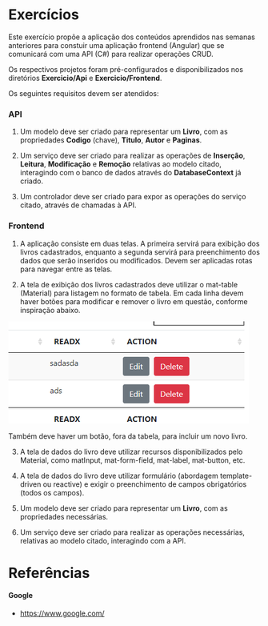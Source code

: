 # Exercícios

Este exercício propõe a aplicação dos conteúdos aprendidos nas semanas anteriores para constuir uma aplicação frontend (Angular) que se comunicará com uma API (C#) para realizar operações CRUD. 

Os respectivos projetos foram pré-configurados e disponibilizados nos diretórios **Exercicio/Api** e **Exercicio/Frontend**.

Os seguintes requisitos devem ser atendidos:

### API

1) Um modelo deve ser criado para representar um **Livro**, com as propriedades **Codigo** (chave), **Titulo**, **Autor** e **Paginas**.

2) Um serviço deve ser criado para realizar as operações de **Inserção**, **Leitura**, **Modificação** e **Remoção** relativas ao modelo citado, interagindo com o banco de dados através do **DatabaseContext** já criado.

3) Um controlador deve ser criado para expor as operações do serviço citado, através de chamadas à API.

### Frontend

1) A aplicação consiste em duas telas. A primeira servirá para exibição dos livros cadastrados, enquanto a segunda servirá para preenchimento dos dados que serão inseridos ou modificados. Devem ser aplicadas rotas para navegar entre as telas.

2) A tela de exibição dos livros cadastrados deve utilizar o mat-table (Material) para listagem no formato de tabela. Em cada linha devem haver botões para modificar e remover o livro em questão, conforme inspiração abaixo.

![img](https://raw.githubusercontent.com/rodrigo-leonhardt/estudos-estagiarios/main/Semana%2019/Assets/imgTabela.png)

Também deve haver um botão, fora da tabela, para incluir um novo livro.

3) A tela de dados do livro deve utilizar recursos disponibilizados pelo Material, como matInput, mat-form-field, mat-label, mat-button, etc.

4) A tela de dados do livro deve utilizar formulário (abordagem template-driven ou reactive) e exigir o preenchimento de campos obrigatórios (todos os campos).

5) Um modelo deve ser criado para representar um **Livro**, com as propriedades necessárias.

6) Um serviço deve ser criado para realizar as operações necessárias, relativas ao modelo citado, interagindo com a API.

# Referências

#### Google
- https://www.google.com/